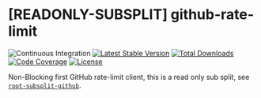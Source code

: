 # [READONLY-SUBSPLIT] github-rate-limit


![Continuous Integration](https://github.com/php-api-clients/github-rate-limit/workflows/Continuous%20Integration/badge.svg)
[![Latest Stable Version](https://poser.pugx.org/api-clients/github-rate-limit/v/stable.png)](https://packagist.org/packages/api-clients/github-rate-limit)
[![Total Downloads](https://poser.pugx.org/api-clients/github-rate-limit/downloads.png)](https://packagist.org/packages/api-clients/github-rate-limit)
[![Code Coverage](https://scrutinizer-ci.com/g/php-api-clients/github-rate-limit/badges/coverage.png?b==)](https://scrutinizer-ci.com/g/php-api-clients/github-rate-limit/?branch=)
[![License](https://poser.pugx.org/api-clients/github-rate-limit/license.png)](https://packagist.org/packages/api-clients/github-rate-limit)

Non-Blocking first GitHub rate-limit client, this is a read only sub split, see [`root-subsplit-github`](https://github.com/php-api-clients/root-subsplit-github).
